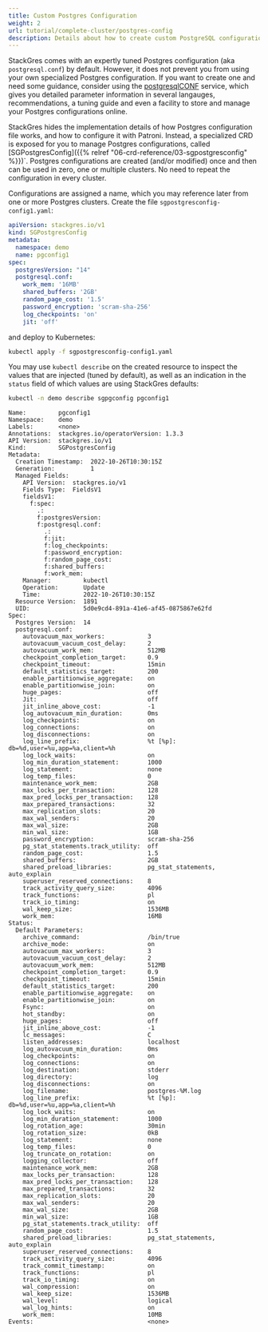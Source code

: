 ```yaml
---
title: Custom Postgres Configuration
weight: 2
url: tutorial/complete-cluster/postgres-config
description: Details about how to create custom PostgreSQL configurations.
---
```


StackGres comes with an expertly tuned Postgres configuration (aka `postgresql.conf`) by default. However, it does not prevent you from using your own specialized Postgres configuration. If you want to create one and need some guidance, consider using the [postgresqlCONF](https://postgresqlco.nf) service, which gives you detailed parameter information in several langauges, recommendations, a tuning guide and even a facility to store and manage your Postgres configurations online.

StackGres hides the implementation details of how Postgres configuration file works, and how to configure it with Patroni. Instead, a specialized CRD is exposed for you to manage Postgres configurations, called [SGPostgresConfig]({{% relref "06-crd-reference/03-sgpostgresconfig" %}})`. Postgres configurations are created (and/or modified) once and then can be used in zero, one or multiple clusters. No need to repeat the configuration in every cluster.

Configurations are assigned a name, which you may reference later from one or more Postgres clusters. Create the file `sgpostgresconfig-config1.yaml`:

```yaml
apiVersion: stackgres.io/v1
kind: SGPostgresConfig
metadata:
  namespace: demo
  name: pgconfig1
spec:
  postgresVersion: "14"
  postgresql.conf:
    work_mem: '16MB'
    shared_buffers: '2GB'
    random_page_cost: '1.5'
    password_encryption: 'scram-sha-256'
    log_checkpoints: 'on'
    jit: 'off'
```

and deploy to Kubernetes:

```bash
kubectl apply -f sgpostgresconfig-config1.yaml
```

You may use `kubectl describe` on the created resource to inspect the values that are injected (tuned by default), as
well as an indication in the `status` field of which values are using StackGres defaults:

```bash
kubectl -n demo describe sgpgconfig pgconfig1
```

```plain
Name:         pgconfig1
Namespace:    demo
Labels:       <none>
Annotations:  stackgres.io/operatorVersion: 1.3.3
API Version:  stackgres.io/v1
Kind:         SGPostgresConfig
Metadata:
  Creation Timestamp:  2022-10-26T10:30:15Z
  Generation:          1
  Managed Fields:
    API Version:  stackgres.io/v1
    Fields Type:  FieldsV1
    fieldsV1:
      f:spec:
        .:
        f:postgresVersion:
        f:postgresql.conf:
          .:
          f:jit:
          f:log_checkpoints:
          f:password_encryption:
          f:random_page_cost:
          f:shared_buffers:
          f:work_mem:
    Manager:         kubectl
    Operation:       Update
    Time:            2022-10-26T10:30:15Z
  Resource Version:  1891
  UID:               5d0e9cd4-891a-41e6-af45-0875867e62fd
Spec:
  Postgres Version:  14
  postgresql.conf:
    autovacuum_max_workers:            3
    autovacuum_vacuum_cost_delay:      2
    autovacuum_work_mem:               512MB
    checkpoint_completion_target:      0.9
    checkpoint_timeout:                15min
    default_statistics_target:         200
    enable_partitionwise_aggregate:    on
    enable_partitionwise_join:         on
    huge_pages:                        off
    Jit:                               off
    jit_inline_above_cost:             -1
    log_autovacuum_min_duration:       0ms
    log_checkpoints:                   on
    log_connections:                   on
    log_disconnections:                on
    log_line_prefix:                   %t [%p]: db=%d,user=%u,app=%a,client=%h 
    log_lock_waits:                    on
    log_min_duration_statement:        1000
    log_statement:                     none
    log_temp_files:                    0
    maintenance_work_mem:              2GB
    max_locks_per_transaction:         128
    max_pred_locks_per_transaction:    128
    max_prepared_transactions:         32
    max_replication_slots:             20
    max_wal_senders:                   20
    max_wal_size:                      2GB
    min_wal_size:                      1GB
    password_encryption:               scram-sha-256
    pg_stat_statements.track_utility:  off
    random_page_cost:                  1.5
    shared_buffers:                    2GB
    shared_preload_libraries:          pg_stat_statements, auto_explain
    superuser_reserved_connections:    8
    track_activity_query_size:         4096
    track_functions:                   pl
    track_io_timing:                   on
    wal_keep_size:                     1536MB
    work_mem:                          16MB
Status:
  Default Parameters:
    archive_command:                   /bin/true
    archive_mode:                      on
    autovacuum_max_workers:            3
    autovacuum_vacuum_cost_delay:      2
    autovacuum_work_mem:               512MB
    checkpoint_completion_target:      0.9
    checkpoint_timeout:                15min
    default_statistics_target:         200
    enable_partitionwise_aggregate:    on
    enable_partitionwise_join:         on
    Fsync:                             on
    hot_standby:                       on
    huge_pages:                        off
    jit_inline_above_cost:             -1
    lc_messages:                       C
    listen_addresses:                  localhost
    log_autovacuum_min_duration:       0ms
    log_checkpoints:                   on
    log_connections:                   on
    log_destination:                   stderr
    log_directory:                     log
    log_disconnections:                on
    log_filename:                      postgres-%M.log
    log_line_prefix:                   %t [%p]: db=%d,user=%u,app=%a,client=%h 
    log_lock_waits:                    on
    log_min_duration_statement:        1000
    log_rotation_age:                  30min
    log_rotation_size:                 0kB
    log_statement:                     none
    log_temp_files:                    0
    log_truncate_on_rotation:          on
    logging_collector:                 off
    maintenance_work_mem:              2GB
    max_locks_per_transaction:         128
    max_pred_locks_per_transaction:    128
    max_prepared_transactions:         32
    max_replication_slots:             20
    max_wal_senders:                   20
    max_wal_size:                      2GB
    min_wal_size:                      1GB
    pg_stat_statements.track_utility:  off
    random_page_cost:                  1.5
    shared_preload_libraries:          pg_stat_statements, auto_explain
    superuser_reserved_connections:    8
    track_activity_query_size:         4096
    track_commit_timestamp:            on
    track_functions:                   pl
    track_io_timing:                   on
    wal_compression:                   on
    wal_keep_size:                     1536MB
    wal_level:                         logical
    wal_log_hints:                     on
    work_mem:                          10MB
Events:                                <none>
```
